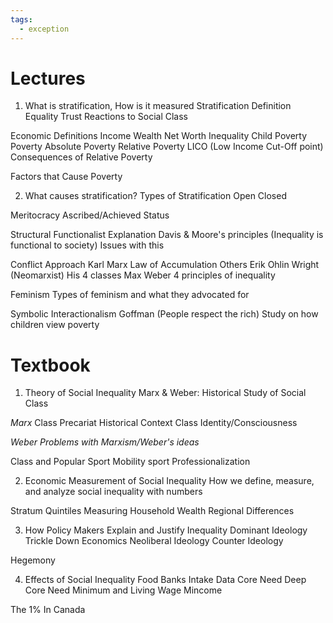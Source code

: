 ```yaml
---
tags:
  - exception
---
```

# Lectures
1. What is stratification, How is it measured
Stratification Definition
Equality Trust
Reactions to Social Class

Economic Definitions
 Income
 Wealth
 Net Worth
 Inequality
 Child Poverty
 Poverty
  Absolute Poverty
  Relative Poverty
   LICO (Low Income Cut-Off point)
   Consequences of Relative Poverty

Factors that Cause Poverty

2. What causes stratification?
Types of Stratification
 Open
 Closed

Meritocracy
Ascribed/Achieved Status

Structural Functionalist Explanation
 Davis & Moore's principles (Inequality is functional to society)
 Issues with this

Conflict Approach
 Karl Marx
  Law of Accumulation
  Others
 Erik Ohlin Wright (Neomarxist)
  His 4 classes
 Max Weber
  4 principles of inequality

Feminism
 Types of feminism and what they advocated for

Symbolic Interactionalism
 Goffman (People respect the rich)
 Study on how children view poverty
# Textbook
1. Theory of Social Inequality
Marx & Weber: Historical Study of Social Class

*Marx*
 Class
 Precariat
 Historical Context
 Class Identity/Consciousness

*Weber*
*Problems with Marxism/Weber's ideas*

Class and Popular Sport
 Mobility sport
 Professionalization

2. Economic Measurement of Social Inequality
How we define, measure, and analyze social inequality with numbers

Stratum
Quintiles
Measuring Household Wealth
Regional Differences

3. How Policy Makers Explain and Justify Inequality
Dominant Ideology
 Trickle Down Economics
Neoliberal Ideology
Counter Ideology

Hegemony

4. Effects of Social Inequality
Food Banks
 Intake Data
 Core Need
 Deep Core Need
Minimum and Living Wage
 Mincome

The 1% In Canada